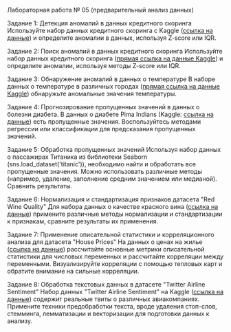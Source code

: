 Лабораторная работа № 05 (предварительный анализ данных)

Задание 1: Детекция аномалий в данных кредитного скоринга
Используйте набор данных кредитного скоринга с Kaggle ([ссылка на данные](https://www.kaggle.com/mlg-ulb/creditcardfraud)) и определите аномалии в данных, используя Z-score или IQR. 

Задание 2: Поиск аномалий в данных кредитного скоринга
Используйте  набор данных кредитного скоринга ([прямая ссылка на данные Kaggle](https://www.kaggle.com/mlg-ulb/creditcardfraud)) и определите аномалии, используя методы Z-score или IQR. 

Задание 3: Обнаружение аномалий в данных о температуре
В наборе данных о температуре в различных городах ([прямая ссылка на данные Kaggle](https://www.kaggle.com/smid80/weatherww2)) обнаружьте аномальные значения температуры.

Задание 4: Прогнозирование пропущенных значений в данных о болезни диабета.
В данных о диабете Pima Indians (Kaggle: [ссылка на данные](https://www.kaggle.com/uciml/pima-indians-diabetes-database)) есть пропущенные значения. Воспользуйтесь методами регрессии или классификации для предсказания пропущенных значений.

Задание 5: Обработка пропущенных значений
Используя набор данных о пассажирах Титаника из библиотеки Seaborn (sns.load_dataset('titanic')), необходимо найти и обработать все пропущенные значения. Можно использовать различные методы (например, удаление, заполнение средним значением или медианой). Сравнить результаты.

Задание 6: Нормализация и стандартизация признаков датасета "Red Wine Quality"
Для набора данных о качестве красного вина ([ссылка на данные](https://www.kaggle.com/uciml/red-wine-quality-cortez-et-al-2009)) примените различные методы нормализации и стандартизации к признакам, сравните результаты их применения.


Задание 7: Применение описательной статистики и корреляционного анализа для датасета "House Prices"
На данных о ценах на жилье ([ссылка на данные](https://www.kaggle.com/c/house-prices-advanced-regression-techniques/data)) рассчитайте основные метрики описательной статистики для числовых переменных и рассчитайте корреляции между переменными. Визуализируйте корреляции с помощью тепловых карт и обратите внимание на сильные корреляции.

Задание 8: Обработка текстовых данных в датасете "Twitter Airline Sentiment"
Набор данных "Twitter Airline Sentiment" на Kaggle ([ссылка на данные](https://www.kaggle.com/crowdflower/twitter-airline-sentiment)) содержит реальные твиты о различных авиакомпаниях. Примените техники предобработки текста, вроде удаления стоп-слов, стемминга, лемматизации и векторизации для подготовки данных к анализу.

